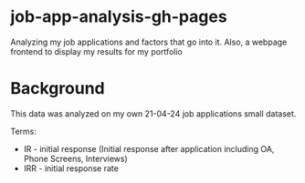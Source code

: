 # job-app-analysis-gh-pages
Analyzing my job applications and factors that go into it. Also, a webpage frontend to display my results for my portfolio


# Background
This data was analyzed on my own 21-04-24 job applications small dataset.

Terms:
* IR - initial response (Initial response after application including OA, Phone Screens, Interviews)
* IRR - initial response rate
